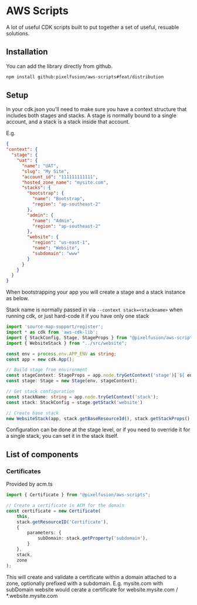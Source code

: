 # AWS Scripts

A lot of useful CDK scripts built to put together a set of useful, resuable solutions.

## Installation

You can add the library directly from github.

```bash
npm install github:pixelfusion/aws-scripts#feat/distribution
```

## Setup

In your cdk.json you'll need to make sure you have a context structure that
includes both stages and stacks. A stage is normally bound to a single account,
and a stack is a stack inside that account.

E.g.

```json
{
"context": {
  "stage": {
    "uat": {
      "name": "UAT",
      "slug": "My Site",
      "account_id": "111111111111",
      "hosted_zone_name": "mysite.com",
      "stacks": {
        "bootstrap": {
          "name": "Bootstrap",
          "region": "ap-southeast-2"
        },
        "admin": {
          "name": "Admin",
          "region": "ap-southeast-2"
        },
        "website": {
          "region": "us-east-1",
          "name": "Website",
          "subdomain": "www"
        }
      }
    }
  }
}
```

When bootstrapping your app you will create a stage and a stack instance
as below.

Stack name is normally passed in via `--context stack=<stackname>` when
running cdk, or just hard-code it if you have only one stack

```typescript
import 'source-map-support/register';
import * as cdk from 'aws-cdk-lib';
import { StackConfig, Stage, StageProps } from "@pixelfusion/aws-scripts"
import { WebsiteStack } from "../src/website";

const env = process.env.APP_ENV as string;
const app = new cdk.App();

// Build stage from environment
const stageContext: StageProps = app.node.tryGetContext('stage')[`${ env }`];
const stage: Stage = new Stage(env, stageContext);

// Get stack configuration
const stackName: string = app.node.tryGetContext('stack');
const stack: StackConfig = stage.getStack('website')

// Create base stack
new WebsiteStack(app, stack.getBaseResourceId(), stack.getStackProps(), stack);
```

Configuration can be done at the stage level, or if you need to override
it for a single stack, you can set it in the stack itself.

## List of components

### Certificates

Provided by acm.ts

```typescript
import { Certificate } from "@pixelfusion/aws-scripts";

// Create a certificate in ACM for the domain
const certificate = new Certificate(
    this,
    stack.getResourceID('Certificate'),
    {
        parameters: {
            subDomain: stack.getProperty('subdomain'),
        }
    },
    stack,
    zone
);
```

This will create and validate a certificate within a domain attached to a zone,
optionally prefixed with a subdomain. E.g. mysite.com with subDomain website
would cerate a certificate for website.mysite.com / *.website.mysite.com

